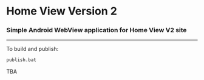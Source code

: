 # Home View Version 2
### Simple Android WebView application for Home View V2 site

---

To build and publish:
```bash
publish.bat
``` 

TBA
